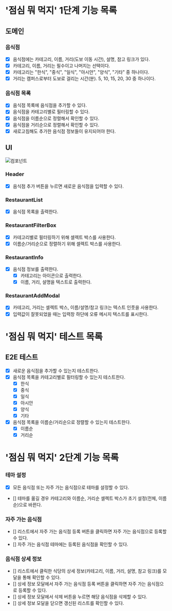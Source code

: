 # '점심 뭐 먹지' 1단계 기능 목록

## 도메인

### 음식점

- [x] 음식점에는 카테고리, 이름, 거리(도보 이동 시간), 설명, 참고 링크가 있다.
- [x] 카테고리, 이름, 거리는 필수이고 나머지는 선택이다.
- [x] 카테고리는 "한식", "중식", "일식", "아시안", "양식", "기타" 중 하나이다.
- [x] 거리는 캠퍼스로부터 도보로 걸리는 시간(분). 5, 10, 15, 20, 30 중 하나이다.

### 음식점 목록

- [x] 음식점 목록에 음식점을 추가할 수 있다.
- [x] 음식점을 카테고리별로 필터링할 수 있다.
- [x] 음식점을 이름순으로 정렬해서 확인할 수 있다.
- [x] 음식점을 거리순으로 정렬해서 확인할 수 있다.
- [x] 새로고침해도 추가한 음식점 정보들이 유지되어야 한다.

## UI

![컴포넌트](./ui.png)

### Header

- [x] 음식점 추가 버튼을 누르면 새로운 음식점을 입력할 수 있다.

### RestaurantList

- [x] 음식점 목록을 출력한다.

### RestaurantFilterBox

- [x] 카테고리별로 필터링하기 위해 셀렉트 박스를 사용한다.
- [x] 이름순/거리순으로 정렬하기 위해 셀렉트 박스를 사용한다.

### RestaurantInfo

- [x] 음식점 정보를 출력한다.
  - [x] 카테고리는 아이콘으로 출력한다.
  - [x] 이름, 거리, 설명을 텍스트로 출력한다.

### RestaurantAddModal

- [x] 카테고리, 거리는 셀렉트 박스, 이름/설명/참고 링크는 텍스트 인풋을 사용한다.
- [x] 입력값이 잘못되었을 때는 입력창 하단에 오류 메시지 텍스트를 표시한다.

# '점심 뭐 먹지' 테스트 목록

## E2E 테스트

- [x] 새로운 음식점을 추가할 수 있는지 테스트한다.
- [x] 음식점 목록을 카테고리별로 필터링할 수 있는지 테스트한다.
  - [x] 한식
  - [x] 중식
  - [x] 일식
  - [x] 아시안
  - [x] 양식
  - [x] 기타
- [x] 음식점 목록을 이름순/거리순으로 정렬할 수 있는지 테스트한다.
  - [x] 이름순
  - [x] 거리순

# '점심 뭐 먹지' 2단계 기능 목록

### 테마 설정

- [x] 모든 음식점 또는 자주 가는 음식점으로 테마를 설정할 수 있다.
- [] 테마를 옮길 경우 카테고리와 이름순, 거리순 셀렉트 박스가 초기 설정(전체, 이름순)으로 바뀐다.

### 자주 가는 음식점

- [] 리스트에서 자주 가는 음식점 등록 버튼을 클릭하면 자주 가는 음식점으로 등록할 수 있다.
- [] 자주 가는 음식점 테마에는 등록된 음식점을 확인할 수 있다.

### 음식점 상세 정보

- [] 리스트에서 클릭한 식당의 상세 정보(카테고리, 이름, 거리, 설명, 참고 링크)를 모달을 통해 확인할 수 있다.
- [] 상세 정보 모달에서 자주 가는 음식점 등록 버튼을 클릭하면 자주 가는 음식점으로 등록할 수 있다.
- [] 상세 정보 모달에서 삭제 버튼을 누르면 해당 음식점을 삭제할 수 있다.
- [] 상세 정보 모달을 닫으면 갱신된 리스트를 확인할 수 있다.
